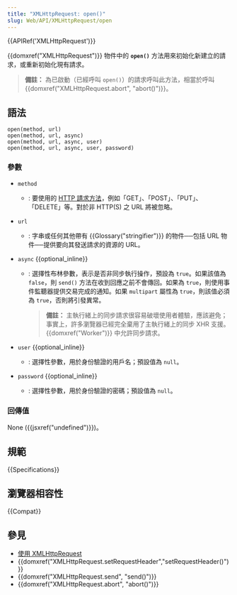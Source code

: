 ```yaml
---
title: "XMLHttpRequest: open()"
slug: Web/API/XMLHttpRequest/open
---
```


{{APIRef('XMLHttpRequest')}}

{{domxref("XMLHttpRequest")}} 物件中的 **`open()`** 方法用來初始化新建立的請求，或重新初始化現有請求。

> **備註：** 為已啟動（已經呼叫 `open()`）的請求呼叫此方法，相當於呼叫 {{domxref("XMLHttpRequest.abort", "abort()")}}。

## 語法

```js-nolint
open(method, url)
open(method, url, async)
open(method, url, async, user)
open(method, url, async, user, password)
```

### 參數

- `method`
  - : 要使用的 [HTTP 請求方法](/zh-TW/docs/Web/HTTP/Methods)，例如「GET」、「POST」、「PUT」、「DELETE」等。對於非 HTTP(S) 之 URL 將被忽略。
- `url`
  - : 字串或任何其他帶有 {{Glossary("stringifier")}} 的物件──包括 URL 物件──提供要向其發送請求的資源的 URL。
- `async` {{optional_inline}}

  - : 選擇性布林參數，表示是否非同步執行操作，預設為 `true`。如果該值為 `false`，則 `send()` 方法在收到回應之前不會傳回。如果為 `true`，則使用事件監聽器提供交易完成的通知。如果 `multipart` 屬性為 `true`，則該值必須為 `true`，否則將引發異常。

    > **備註：** 主執行緒上的同步請求很容易破壞使用者體驗，應該避免；事實上，許多瀏覽器已經完全棄用了主執行緒上的同步 XHR 支援。 {{domxref("Worker")}} 中允許同步請求。

- `user` {{optional_inline}}
  - : 選擇性參數，用於身份驗證的用戶名；預設值為 `null`。
- `password` {{optional_inline}}
  - : 選擇性參數，用於身份驗證的密碼；預設值為 `null`。

### 回傳值

None ({{jsxref("undefined")}})。

## 規範

{{Specifications}}

## 瀏覽器相容性

{{Compat}}

## 參見

- [使用 XMLHttpRequest](/zh-TW/docs/Web/API/XMLHttpRequest_API/Using_XMLHttpRequest)
- {{domxref("XMLHttpRequest.setRequestHeader","setRequestHeader()")}}
- {{domxref("XMLHttpRequest.send", "send()")}}
- {{domxref("XMLHttpRequest.abort", "abort()")}}
